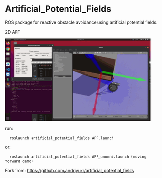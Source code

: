 # Artificial_Potential_Fields
ROS package for reactive obstacle avoidance using artificial potential fields.

2D APF

![image](https://github.com/linden713/artificial_potential_fields/blob/main/result/APF)

run:

      roslaunch artificial_potential_fields APF.launch

or:

      roslaunch artificial_potential_fields APF_unomni.launch (moving forward demo)

Fork from: https://github.com/andriyukr/artificial_potential_fields
